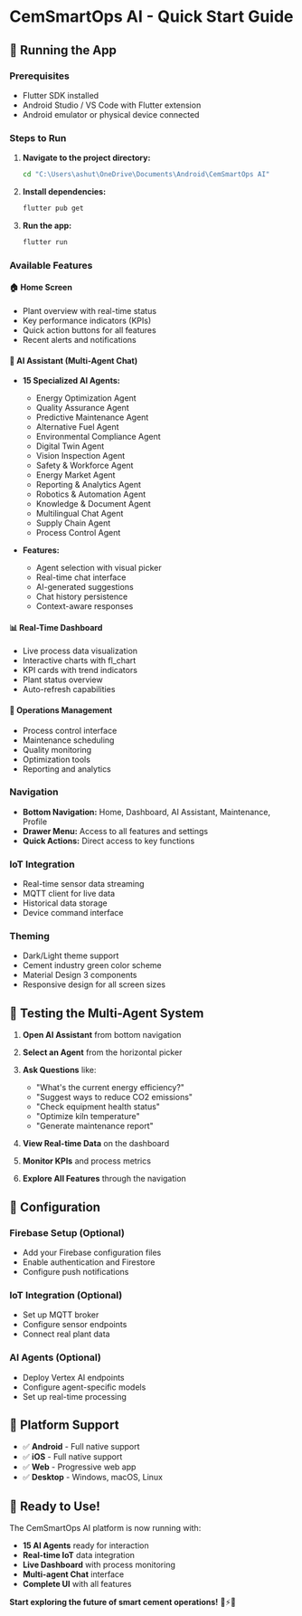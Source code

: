 # CemSmartOps AI - Quick Start Guide

## 🚀 **Running the App**

### **Prerequisites**
- Flutter SDK installed
- Android Studio / VS Code with Flutter extension
- Android emulator or physical device connected

### **Steps to Run**

1. **Navigate to the project directory:**
   ```bash
   cd "C:\Users\ashut\OneDrive\Documents\Android\CemSmartOps AI"
   ```

2. **Install dependencies:**
   ```bash
   flutter pub get
   ```

3. **Run the app:**
   ```bash
   flutter run
   ```

### **Available Features**

#### **🏠 Home Screen**
- Plant overview with real-time status
- Key performance indicators (KPIs)
- Quick action buttons for all features
- Recent alerts and notifications

#### **🤖 AI Assistant (Multi-Agent Chat)**
- **15 Specialized AI Agents:**
  - Energy Optimization Agent
  - Quality Assurance Agent
  - Predictive Maintenance Agent
  - Alternative Fuel Agent
  - Environmental Compliance Agent
  - Digital Twin Agent
  - Vision Inspection Agent
  - Safety & Workforce Agent
  - Energy Market Agent
  - Reporting & Analytics Agent
  - Robotics & Automation Agent
  - Knowledge & Document Agent
  - Multilingual Chat Agent
  - Supply Chain Agent
  - Process Control Agent

- **Features:**
  - Agent selection with visual picker
  - Real-time chat interface
  - AI-generated suggestions
  - Chat history persistence
  - Context-aware responses

#### **📊 Real-Time Dashboard**
- Live process data visualization
- Interactive charts with fl_chart
- KPI cards with trend indicators
- Plant status overview
- Auto-refresh capabilities

#### **🔧 Operations Management**
- Process control interface
- Maintenance scheduling
- Quality monitoring
- Optimization tools
- Reporting and analytics

### **Navigation**
- **Bottom Navigation:** Home, Dashboard, AI Assistant, Maintenance, Profile
- **Drawer Menu:** Access to all features and settings
- **Quick Actions:** Direct access to key functions

### **IoT Integration**
- Real-time sensor data streaming
- MQTT client for live data
- Historical data storage
- Device command interface

### **Theming**
- Dark/Light theme support
- Cement industry green color scheme
- Material Design 3 components
- Responsive design for all screen sizes

## 🎯 **Testing the Multi-Agent System**

1. **Open AI Assistant** from bottom navigation
2. **Select an Agent** from the horizontal picker
3. **Ask Questions** like:
   - "What's the current energy efficiency?"
   - "Suggest ways to reduce CO2 emissions"
   - "Check equipment health status"
   - "Optimize kiln temperature"
   - "Generate maintenance report"

4. **View Real-time Data** on the dashboard
5. **Monitor KPIs** and process metrics
6. **Explore All Features** through the navigation

## 🔧 **Configuration**

### **Firebase Setup** (Optional)
- Add your Firebase configuration files
- Enable authentication and Firestore
- Configure push notifications

### **IoT Integration** (Optional)
- Set up MQTT broker
- Configure sensor endpoints
- Connect real plant data

### **AI Agents** (Optional)
- Deploy Vertex AI endpoints
- Configure agent-specific models
- Set up real-time processing

## 📱 **Platform Support**
- ✅ **Android** - Full native support
- ✅ **iOS** - Full native support  
- ✅ **Web** - Progressive web app
- ✅ **Desktop** - Windows, macOS, Linux

## 🎉 **Ready to Use!**

The CemSmartOps AI platform is now running with:
- **15 AI Agents** ready for interaction
- **Real-time IoT** data integration
- **Live Dashboard** with process monitoring
- **Multi-agent Chat** interface
- **Complete UI** with all features

**Start exploring the future of smart cement operations!** 🧱⚡🌱
